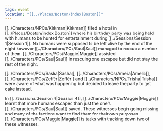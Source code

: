 ```yaml
---
tags: event
location: "[[../Places/Boston/index|Boston]]"
---
```


[[../Characters/NPCs/Kirkman|Kirkman]] filled a hotel in [[../Places/Boston/index|Boston]] where his birthday party was being held with humans to be hunted for entertainment during [[../Sessions/Session 1|Session 1]]. No humans were supposed to be left alive by the end of the night however [[../Characters/PCs/Saul|Saul]] managed to rescue a number of them. [[../Characters/PCs/Maggie|Maggie]] assisted [[../Characters/PCs/Saul|Saul]] in rescuing one escapee but did not stay the rest of the night.

[[../Characters/PCs/Sasha|Sasha]], [[../Characters/PCs/Amelia|Amelia]], [[../Characters/PCs/Zeffér|Zeffér]] and [[../Characters/NPCs/Trisha|Trisha]] were aware of what was happening but decided to leave the party to get cake instead.

In [[../Sessions/Session 4|Session 4]], [[../Characters/PCs/Maggie|Maggie]] learnt that more humans escaped than just the one's [[../Characters/PCs/Saul|Saul]] saved. These witnesses begin going missing and many of the factions want to find them for their own purposes. [[../Characters/PCs/Maggie|Maggie]] is tasks with tracking down two of these witnesses.